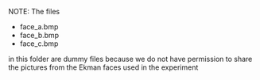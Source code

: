 NOTE: The files
- face_a.bmp
- face_b.bmp
- face_c.bmp

in this folder are dummy files because we do not have permission to share the pictures from the Ekman faces used in the experiment
